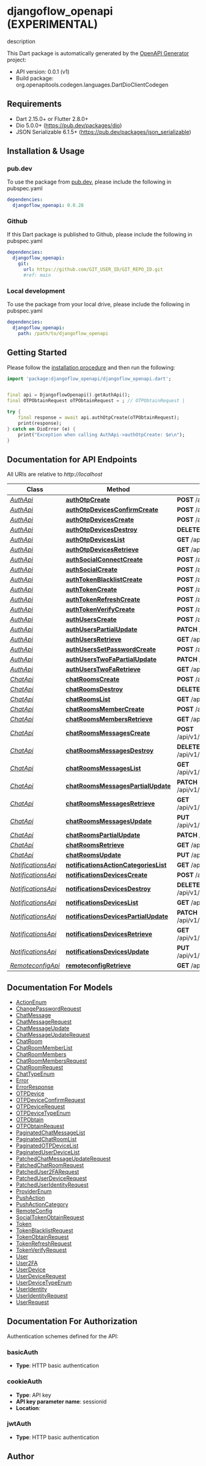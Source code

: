 # djangoflow_openapi (EXPERIMENTAL)
description

This Dart package is automatically generated by the [OpenAPI Generator](https://openapi-generator.tech) project:

- API version: 0.0.1 (v1)
- Build package: org.openapitools.codegen.languages.DartDioClientCodegen

## Requirements

* Dart 2.15.0+ or Flutter 2.8.0+
* Dio 5.0.0+ (https://pub.dev/packages/dio)
* JSON Serializable 6.1.5+ (https://pub.dev/packages/json_serializable)

## Installation & Usage

### pub.dev
To use the package from [pub.dev](https://pub.dev), please include the following in pubspec.yaml
```yaml
dependencies:
  djangoflow_openapi: 0.0.28
```

### Github
If this Dart package is published to Github, please include the following in pubspec.yaml
```yaml
dependencies:
  djangoflow_openapi:
    git:
      url: https://github.com/GIT_USER_ID/GIT_REPO_ID.git
      #ref: main
```

### Local development
To use the package from your local drive, please include the following in pubspec.yaml
```yaml
dependencies:
  djangoflow_openapi:
    path: /path/to/djangoflow_openapi
```

## Getting Started

Please follow the [installation procedure](#installation--usage) and then run the following:

```dart
import 'package:djangoflow_openapi/djangoflow_openapi.dart';


final api = DjangoflowOpenapi().getAuthApi();
final OTPObtainRequest oTPObtainRequest = ; // OTPObtainRequest | 

try {
    final response = await api.authOtpCreate(oTPObtainRequest);
    print(response);
} catch on DioError (e) {
    print("Exception when calling AuthApi->authOtpCreate: $e\n");
}

```

## Documentation for API Endpoints

All URIs are relative to *http://localhost*

Class | Method | HTTP request | Description
------------ | ------------- | ------------- | -------------
[*AuthApi*](doc/AuthApi.md) | [**authOtpCreate**](doc/AuthApi.md#authotpcreate) | **POST** /api/v1/auth/otp/ | 
[*AuthApi*](doc/AuthApi.md) | [**authOtpDevicesConfirmCreate**](doc/AuthApi.md#authotpdevicesconfirmcreate) | **POST** /api/v1/auth/otp-devices/{id}/confirm/ | 
[*AuthApi*](doc/AuthApi.md) | [**authOtpDevicesCreate**](doc/AuthApi.md#authotpdevicescreate) | **POST** /api/v1/auth/otp-devices/ | 
[*AuthApi*](doc/AuthApi.md) | [**authOtpDevicesDestroy**](doc/AuthApi.md#authotpdevicesdestroy) | **DELETE** /api/v1/auth/otp-devices/{id}/ | 
[*AuthApi*](doc/AuthApi.md) | [**authOtpDevicesList**](doc/AuthApi.md#authotpdeviceslist) | **GET** /api/v1/auth/otp-devices/ | 
[*AuthApi*](doc/AuthApi.md) | [**authOtpDevicesRetrieve**](doc/AuthApi.md#authotpdevicesretrieve) | **GET** /api/v1/auth/otp-devices/{id}/ | 
[*AuthApi*](doc/AuthApi.md) | [**authSocialConnectCreate**](doc/AuthApi.md#authsocialconnectcreate) | **POST** /api/v1/auth/social/connect/ | 
[*AuthApi*](doc/AuthApi.md) | [**authSocialCreate**](doc/AuthApi.md#authsocialcreate) | **POST** /api/v1/auth/social/ | 
[*AuthApi*](doc/AuthApi.md) | [**authTokenBlacklistCreate**](doc/AuthApi.md#authtokenblacklistcreate) | **POST** /api/v1/auth/token/blacklist/ | 
[*AuthApi*](doc/AuthApi.md) | [**authTokenCreate**](doc/AuthApi.md#authtokencreate) | **POST** /api/v1/auth/token/ | 
[*AuthApi*](doc/AuthApi.md) | [**authTokenRefreshCreate**](doc/AuthApi.md#authtokenrefreshcreate) | **POST** /api/v1/auth/token/refresh/ | 
[*AuthApi*](doc/AuthApi.md) | [**authTokenVerifyCreate**](doc/AuthApi.md#authtokenverifycreate) | **POST** /api/v1/auth/token/verify/ | 
[*AuthApi*](doc/AuthApi.md) | [**authUsersCreate**](doc/AuthApi.md#authuserscreate) | **POST** /api/v1/auth/users/ | 
[*AuthApi*](doc/AuthApi.md) | [**authUsersPartialUpdate**](doc/AuthApi.md#authuserspartialupdate) | **PATCH** /api/v1/auth/users/{id}/ | 
[*AuthApi*](doc/AuthApi.md) | [**authUsersRetrieve**](doc/AuthApi.md#authusersretrieve) | **GET** /api/v1/auth/users/{id}/ | 
[*AuthApi*](doc/AuthApi.md) | [**authUsersSetPasswordCreate**](doc/AuthApi.md#authuserssetpasswordcreate) | **POST** /api/v1/auth/users/{id}/set-password/ | 
[*AuthApi*](doc/AuthApi.md) | [**authUsersTwoFaPartialUpdate**](doc/AuthApi.md#authuserstwofapartialupdate) | **PATCH** /api/v1/auth/users/{id}/two-fa/ | 
[*AuthApi*](doc/AuthApi.md) | [**authUsersTwoFaRetrieve**](doc/AuthApi.md#authuserstwofaretrieve) | **GET** /api/v1/auth/users/{id}/two-fa/ | 
[*ChatApi*](doc/ChatApi.md) | [**chatRoomsCreate**](doc/ChatApi.md#chatroomscreate) | **POST** /api/v1/chat/rooms/ | 
[*ChatApi*](doc/ChatApi.md) | [**chatRoomsDestroy**](doc/ChatApi.md#chatroomsdestroy) | **DELETE** /api/v1/chat/rooms/{id}/ | 
[*ChatApi*](doc/ChatApi.md) | [**chatRoomsList**](doc/ChatApi.md#chatroomslist) | **GET** /api/v1/chat/rooms/ | 
[*ChatApi*](doc/ChatApi.md) | [**chatRoomsMemberCreate**](doc/ChatApi.md#chatroomsmembercreate) | **POST** /api/v1/chat/rooms/{id}/member/ | 
[*ChatApi*](doc/ChatApi.md) | [**chatRoomsMembersRetrieve**](doc/ChatApi.md#chatroomsmembersretrieve) | **GET** /api/v1/chat/rooms/{id}/members/ | 
[*ChatApi*](doc/ChatApi.md) | [**chatRoomsMessagesCreate**](doc/ChatApi.md#chatroomsmessagescreate) | **POST** /api/v1/chat/rooms/{room_id}/messages/ | 
[*ChatApi*](doc/ChatApi.md) | [**chatRoomsMessagesDestroy**](doc/ChatApi.md#chatroomsmessagesdestroy) | **DELETE** /api/v1/chat/rooms/{room_id}/messages/{id}/ | 
[*ChatApi*](doc/ChatApi.md) | [**chatRoomsMessagesList**](doc/ChatApi.md#chatroomsmessageslist) | **GET** /api/v1/chat/rooms/{room_id}/messages/ | 
[*ChatApi*](doc/ChatApi.md) | [**chatRoomsMessagesPartialUpdate**](doc/ChatApi.md#chatroomsmessagespartialupdate) | **PATCH** /api/v1/chat/rooms/{room_id}/messages/{id}/ | 
[*ChatApi*](doc/ChatApi.md) | [**chatRoomsMessagesRetrieve**](doc/ChatApi.md#chatroomsmessagesretrieve) | **GET** /api/v1/chat/rooms/{room_id}/messages/{id}/ | 
[*ChatApi*](doc/ChatApi.md) | [**chatRoomsMessagesUpdate**](doc/ChatApi.md#chatroomsmessagesupdate) | **PUT** /api/v1/chat/rooms/{room_id}/messages/{id}/ | 
[*ChatApi*](doc/ChatApi.md) | [**chatRoomsPartialUpdate**](doc/ChatApi.md#chatroomspartialupdate) | **PATCH** /api/v1/chat/rooms/{id}/ | 
[*ChatApi*](doc/ChatApi.md) | [**chatRoomsRetrieve**](doc/ChatApi.md#chatroomsretrieve) | **GET** /api/v1/chat/rooms/{id}/ | 
[*ChatApi*](doc/ChatApi.md) | [**chatRoomsUpdate**](doc/ChatApi.md#chatroomsupdate) | **PUT** /api/v1/chat/rooms/{id}/ | 
[*NotificationsApi*](doc/NotificationsApi.md) | [**notificationsActionCategoriesList**](doc/NotificationsApi.md#notificationsactioncategorieslist) | **GET** /api/v1/notifications/action-categories/ | 
[*NotificationsApi*](doc/NotificationsApi.md) | [**notificationsDevicesCreate**](doc/NotificationsApi.md#notificationsdevicescreate) | **POST** /api/v1/notifications/devices/ | 
[*NotificationsApi*](doc/NotificationsApi.md) | [**notificationsDevicesDestroy**](doc/NotificationsApi.md#notificationsdevicesdestroy) | **DELETE** /api/v1/notifications/devices/{registration_id}/ | 
[*NotificationsApi*](doc/NotificationsApi.md) | [**notificationsDevicesList**](doc/NotificationsApi.md#notificationsdeviceslist) | **GET** /api/v1/notifications/devices/ | 
[*NotificationsApi*](doc/NotificationsApi.md) | [**notificationsDevicesPartialUpdate**](doc/NotificationsApi.md#notificationsdevicespartialupdate) | **PATCH** /api/v1/notifications/devices/{registration_id}/ | 
[*NotificationsApi*](doc/NotificationsApi.md) | [**notificationsDevicesRetrieve**](doc/NotificationsApi.md#notificationsdevicesretrieve) | **GET** /api/v1/notifications/devices/{registration_id}/ | 
[*NotificationsApi*](doc/NotificationsApi.md) | [**notificationsDevicesUpdate**](doc/NotificationsApi.md#notificationsdevicesupdate) | **PUT** /api/v1/notifications/devices/{registration_id}/ | 
[*RemoteconfigApi*](doc/RemoteconfigApi.md) | [**remoteconfigRetrieve**](doc/RemoteconfigApi.md#remoteconfigretrieve) | **GET** /api/v1/remoteconfig/ | 


## Documentation For Models

 - [ActionEnum](doc/ActionEnum.md)
 - [ChangePasswordRequest](doc/ChangePasswordRequest.md)
 - [ChatMessage](doc/ChatMessage.md)
 - [ChatMessageRequest](doc/ChatMessageRequest.md)
 - [ChatMessageUpdate](doc/ChatMessageUpdate.md)
 - [ChatMessageUpdateRequest](doc/ChatMessageUpdateRequest.md)
 - [ChatRoom](doc/ChatRoom.md)
 - [ChatRoomMemberList](doc/ChatRoomMemberList.md)
 - [ChatRoomMembers](doc/ChatRoomMembers.md)
 - [ChatRoomMembersRequest](doc/ChatRoomMembersRequest.md)
 - [ChatRoomRequest](doc/ChatRoomRequest.md)
 - [ChatTypeEnum](doc/ChatTypeEnum.md)
 - [Error](doc/Error.md)
 - [ErrorResponse](doc/ErrorResponse.md)
 - [OTPDevice](doc/OTPDevice.md)
 - [OTPDeviceConfirmRequest](doc/OTPDeviceConfirmRequest.md)
 - [OTPDeviceRequest](doc/OTPDeviceRequest.md)
 - [OTPDeviceTypeEnum](doc/OTPDeviceTypeEnum.md)
 - [OTPObtain](doc/OTPObtain.md)
 - [OTPObtainRequest](doc/OTPObtainRequest.md)
 - [PaginatedChatMessageList](doc/PaginatedChatMessageList.md)
 - [PaginatedChatRoomList](doc/PaginatedChatRoomList.md)
 - [PaginatedOTPDeviceList](doc/PaginatedOTPDeviceList.md)
 - [PaginatedUserDeviceList](doc/PaginatedUserDeviceList.md)
 - [PatchedChatMessageUpdateRequest](doc/PatchedChatMessageUpdateRequest.md)
 - [PatchedChatRoomRequest](doc/PatchedChatRoomRequest.md)
 - [PatchedUser2FARequest](doc/PatchedUser2FARequest.md)
 - [PatchedUserDeviceRequest](doc/PatchedUserDeviceRequest.md)
 - [PatchedUserIdentityRequest](doc/PatchedUserIdentityRequest.md)
 - [ProviderEnum](doc/ProviderEnum.md)
 - [PushAction](doc/PushAction.md)
 - [PushActionCategory](doc/PushActionCategory.md)
 - [RemoteConfig](doc/RemoteConfig.md)
 - [SocialTokenObtainRequest](doc/SocialTokenObtainRequest.md)
 - [Token](doc/Token.md)
 - [TokenBlacklistRequest](doc/TokenBlacklistRequest.md)
 - [TokenObtainRequest](doc/TokenObtainRequest.md)
 - [TokenRefreshRequest](doc/TokenRefreshRequest.md)
 - [TokenVerifyRequest](doc/TokenVerifyRequest.md)
 - [User](doc/User.md)
 - [User2FA](doc/User2FA.md)
 - [UserDevice](doc/UserDevice.md)
 - [UserDeviceRequest](doc/UserDeviceRequest.md)
 - [UserDeviceTypeEnum](doc/UserDeviceTypeEnum.md)
 - [UserIdentity](doc/UserIdentity.md)
 - [UserIdentityRequest](doc/UserIdentityRequest.md)
 - [UserRequest](doc/UserRequest.md)


## Documentation For Authorization


Authentication schemes defined for the API:
### basicAuth

- **Type**: HTTP basic authentication

### cookieAuth

- **Type**: API key
- **API key parameter name**: sessionid
- **Location**: 

### jwtAuth

- **Type**: HTTP basic authentication


## Author



